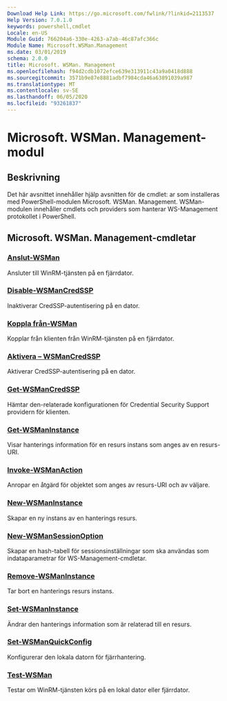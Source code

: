 ```yaml
---
Download Help Link: https://go.microsoft.com/fwlink/?linkid=2113537
Help Version: 7.0.1.0
keywords: powershell,cmdlet
Locale: en-US
Module Guid: 766204a6-330e-4263-a7ab-46c87afc366c
Module Name: Microsoft.WSMan.Management
ms.date: 03/01/2019
schema: 2.0.0
title: Microsoft. WSMan. Management
ms.openlocfilehash: f94d2cdb1072efce639e313911c43a9a0418d888
ms.sourcegitcommit: 3571b9e87e8881adbf7984cda46a63891039a987
ms.translationtype: MT
ms.contentlocale: sv-SE
ms.lasthandoff: 06/05/2020
ms.locfileid: "93261837"
---
```

# Microsoft. WSMan. Management-modul

## Beskrivning

Det här avsnittet innehåller hjälp avsnitten för de cmdlet: ar som installeras med PowerShell-modulen Microsoft. WSMan. Management. WSMan-modulen innehåller cmdlets och providers som hanterar WS-Management protokollet i PowerShell.

## Microsoft. WSMan. Management-cmdletar

### [Anslut-WSMan](Connect-WSMan.md)
Ansluter till WinRM-tjänsten på en fjärrdator.

### [Disable-WSManCredSSP](Disable-WSManCredSSP.md)
Inaktiverar CredSSP-autentisering på en dator.

### [Koppla från-WSMan](Disconnect-WSMan.md)
Kopplar från klienten från WinRM-tjänsten på en fjärrdator.

### [Aktivera – WSManCredSSP](Enable-WSManCredSSP.md)
Aktiverar CredSSP-autentisering på en dator.

### [Get-WSManCredSSP](Get-WSManCredSSP.md)
Hämtar den-relaterade konfigurationen för Credential Security Support providern för klienten.

### [Get-WSManInstance](Get-WSManInstance.md)
Visar hanterings information för en resurs instans som anges av en resurs-URI.

### [Invoke-WSManAction](Invoke-WSManAction.md)
Anropar en åtgärd för objektet som anges av resurs-URI och av väljare.

### [New-WSManInstance](New-WSManInstance.md)
Skapar en ny instans av en hanterings resurs.

### [New-WSManSessionOption](New-WSManSessionOption.md)
Skapar en hash-tabell för sessionsinställningar som ska användas som indataparametrar för WS-Management-cmdletar.

### [Remove-WSManInstance](Remove-WSManInstance.md)
Tar bort en hanterings resurs instans.

### [Set-WSManInstance](Set-WSManInstance.md)
Ändrar den hanterings information som är relaterad till en resurs.

### [Set-WSManQuickConfig](Set-WSManQuickConfig.md)
Konfigurerar den lokala datorn för fjärrhantering.

### [Test-WSMan](Test-WSMan.md)
Testar om WinRM-tjänsten körs på en lokal dator eller fjärrdator.
